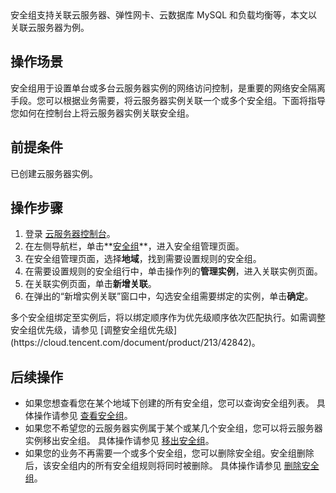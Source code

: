 <dx-alert infotype="explain" title="">
安全组支持关联云服务器、弹性网卡、云数据库 MySQL 和负载均衡等，本文以关联云服务器为例。
</dx-alert>



## 操作场景
安全组用于设置单台或多台云服务器实例的网络访问控制，是重要的网络安全隔离手段。您可以根据业务需要，将云服务器实例关联一个或多个安全组。下面将指导您如何在控制台上将云服务器实例关联安全组。

## 前提条件
已创建云服务器实例。

## 操作步骤
1. 登录 [云服务器控制台](https://console.cloud.tencent.com/cvm/index)。
2. 在左侧导航栏，单击**[安全组](https://console.cloud.tencent.com/cvm/securitygroup)**，进入安全组管理页面。
3. 在安全组管理页面，选择**地域**，找到需要设置规则的安全组。
4. 在需要设置规则的安全组行中，单击操作列的**管理实例**，进入关联实例页面。
5. 在关联实例页面，单击**新增关联**。
6. 在弹出的“新增实例关联”窗口中，勾选安全组需要绑定的实例，单击**确定**。
<dx-alert infotype="explain" title="">
多个安全组绑定至实例后，将以绑定顺序作为优先级顺序依次匹配执行。如需调整安全组优先级，请参见 [调整安全组优先级](https://cloud.tencent.com/document/product/213/42842)。
</dx-alert>



## 后续操作
- 如果您想查看您在某个地域下创建的所有安全组，您可以查询安全组列表。
具体操作请参见 [查看安全组](https://cloud.tencent.com/document/product/213/39759)。
- 如果您不希望您的云服务器实例属于某个或某几个安全组，您可以将云服务器实例移出安全组。
具体操作请参见 [移出安全组](https://cloud.tencent.com/document/product/213/39762)。
- 如果您的业务不再需要一个或多个安全组，您可以删除安全组。安全组删除后，该安全组内的所有安全组规则将同时被删除。
具体操作请参见 [删除安全组](https://cloud.tencent.com/document/product/213/39761)。
